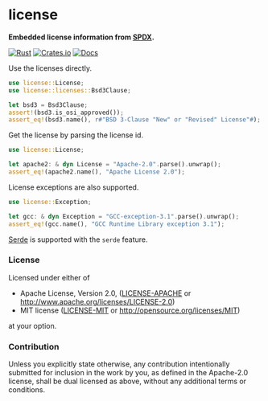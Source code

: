 # license

**Embedded license information from [SPDX](https://spdx.org).**

[![Rust](https://github.com/evenorog/license/actions/workflows/rust.yml/badge.svg)](https://github.com/evenorog/license/actions/workflows/rust.yml)
[![Crates.io](https://img.shields.io/crates/v/license.svg)](https://crates.io/crates/license)
[![Docs](https://docs.rs/license/badge.svg)](https://docs.rs/license)

Use the licenses directly.

```rust
use license::License;
use license::licenses::Bsd3Clause;

let bsd3 = Bsd3Clause;
assert!(bsd3.is_osi_approved());
assert_eq!(bsd3.name(), r#"BSD 3-Clause "New" or "Revised" License"#);
```

Get the license by parsing the license id.

```rust
use license::License;

let apache2: & dyn License = "Apache-2.0".parse().unwrap();
assert_eq!(apache2.name(), "Apache License 2.0");
```

License exceptions are also supported.

```rust
use license::Exception;

let gcc: & dyn Exception = "GCC-exception-3.1".parse().unwrap();
assert_eq!(gcc.name(), "GCC Runtime Library exception 3.1");
```

[Serde](https://crates.io/crates/serde) is supported with the `serde` feature.

### License

Licensed under either of

* Apache License, Version 2.0, ([LICENSE-APACHE](LICENSE-APACHE) or http://www.apache.org/licenses/LICENSE-2.0)
* MIT license ([LICENSE-MIT](LICENSE-MIT) or http://opensource.org/licenses/MIT)

at your option.

### Contribution

Unless you explicitly state otherwise, any contribution intentionally submitted
for inclusion in the work by you, as defined in the Apache-2.0 license, shall be dual licensed as above, without any
additional terms or conditions.
